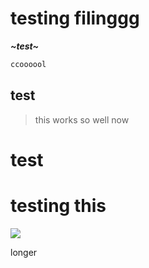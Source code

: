 # testing filinggg


***~test~***

```typescript
ccoooool
```

## test

> this works so well now

# test

# testing this

![](/api/image/fccview/jERIf43.png)

longer